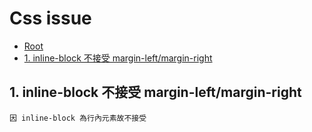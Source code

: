 # Css issue

*   [Root](../README.md)
*   [1. inline-block 不接受 margin-left/margin-right](#a1)

<h2 id="a1">1. inline-block 不接受 margin-left/margin-right</h2>

```
因 inline-block 為行內元素故不接受
```




